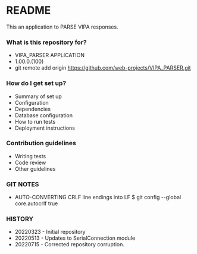# README #

This an application to PARSE VIPA responses.

### What is this repository for? ###

* VIPA_PARSER APPLICATION
* 1.00.0.(100)
* git remote add origin https://github.com/web-projects/VIPA_PARSER.git

### How do I get set up? ###

* Summary of set up
* Configuration
* Dependencies
* Database configuration
* How to run tests
* Deployment instructions

### Contribution guidelines ###

* Writing tests
* Code review
* Other guidelines

### GIT NOTES ###

*  AUTO-CONVERTING CRLF line endings into LF
   $ git config --global core.autocrlf true
   
### HISTORY ###

* 20220323 - Initial repository
* 20220513 - Updates to SerialConnection module
* 20220715 - Corrected repository corruption.
